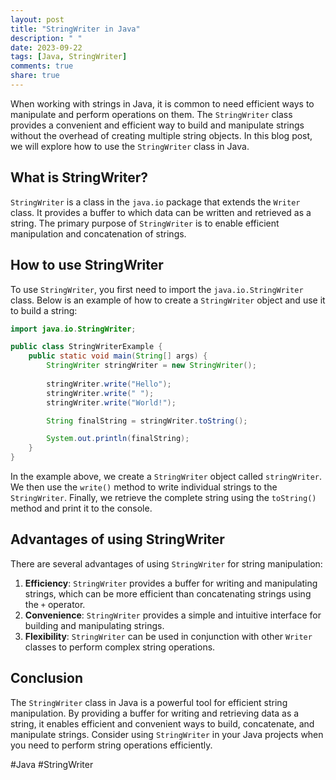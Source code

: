 ```yaml
---
layout: post
title: "StringWriter in Java"
description: " "
date: 2023-09-22
tags: [Java, StringWriter]
comments: true
share: true
---
```


When working with strings in Java, it is common to need efficient ways to manipulate and perform operations on them. The `StringWriter` class provides a convenient and efficient way to build and manipulate strings without the overhead of creating multiple string objects. In this blog post, we will explore how to use the `StringWriter` class in Java.

## What is StringWriter?

`StringWriter` is a class in the `java.io` package that extends the `Writer` class. It provides a buffer to which data can be written and retrieved as a string. The primary purpose of `StringWriter` is to enable efficient manipulation and concatenation of strings.

## How to use StringWriter

To use `StringWriter`, you first need to import the `java.io.StringWriter` class. Below is an example of how to create a `StringWriter` object and use it to build a string:

```java
import java.io.StringWriter;

public class StringWriterExample {
    public static void main(String[] args) {
        StringWriter stringWriter = new StringWriter();
        
        stringWriter.write("Hello");
        stringWriter.write(" ");
        stringWriter.write("World!");

        String finalString = stringWriter.toString();

        System.out.println(finalString);
    }
}
```

In the example above, we create a `StringWriter` object called `stringWriter`. We then use the `write()` method to write individual strings to the `StringWriter`. Finally, we retrieve the complete string using the `toString()` method and print it to the console.

## Advantages of using StringWriter

There are several advantages of using `StringWriter` for string manipulation:

1. **Efficiency**: `StringWriter` provides a buffer for writing and manipulating strings, which can be more efficient than concatenating strings using the `+` operator.
2. **Convenience**: `StringWriter` provides a simple and intuitive interface for building and manipulating strings.
3. **Flexibility**: `StringWriter` can be used in conjunction with other `Writer` classes to perform complex string operations.

## Conclusion

The `StringWriter` class in Java is a powerful tool for efficient string manipulation. By providing a buffer for writing and retrieving data as a string, it enables efficient and convenient ways to build, concatenate, and manipulate strings. Consider using `StringWriter` in your Java projects when you need to perform string operations efficiently.

#Java #StringWriter